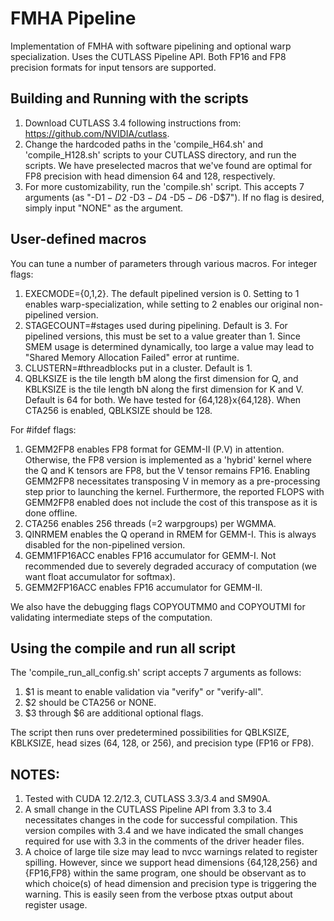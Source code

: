 # FMHA Pipeline

Implementation of FMHA with software pipelining and optional warp specialization. Uses the CUTLASS Pipeline API. Both FP16 and FP8 precision formats for input tensors are supported.

## Building and Running with the scripts

1. Download CUTLASS 3.4 following instructions from: https://github.com/NVIDIA/cutlass.
2. Change the hardcoded paths in the 'compile_H64.sh' and 'compile_H128.sh' scripts to your CUTLASS directory, and run the scripts. We have preselected macros that we've found are optimal for FP8 precision with head dimension 64 and 128, respectively.
3. For more customizability, run the 'compile.sh' script. This accepts 7 arguments (as "-D$1 -D$2 -D$3 -D$4 -D$5 -D$6 -D$7").  If no flag is desired, simply input "NONE" as the argument.

## User-defined macros

You can tune a number of parameters through various macros. For integer flags:

1. EXECMODE={0,1,2}. The default pipelined version is 0. Setting to 1 enables warp-specialization, while setting to 2 enables our original non-pipelined version.
2. STAGECOUNT=#stages used during pipelining. Default is 3. For pipelined versions, this must be set to a value greater than 1. Since SMEM usage is determined dynamically, too large a value may lead to "Shared Memory Allocation Failed" error at runtime.
3. CLUSTERN=#threadblocks put in a cluster. Default is 1.
4. QBLKSIZE is the tile length bM along the first dimension for Q, and KBLKSIZE is the tile length bN along the first dimension for K and V. Default is 64 for both. We have tested for {64,128}x{64,128}. When CTA256 is enabled, QBLKSIZE should be 128.

For #ifdef flags:

1. GEMM2FP8 enables FP8 format for GEMM-II (P.V) in attention. Otherwise, the FP8 version is implemented as a 'hybrid' kernel where the Q and K tensors are FP8, but the V tensor remains FP16. Enabling GEMM2FP8 necessitates transposing V in memory as a pre-processing step prior to launching the kernel. Furthermore, the reported FLOPS with GEMM2FP8 enabled does not include the cost of this transpose as it is done offline.
2. CTA256 enables 256 threads (=2 warpgroups) per WGMMA.
3. QINRMEM enables the Q operand in RMEM for GEMM-I. This is always disabled for the non-pipelined version.
4. GEMM1FP16ACC enables FP16 accumulator for GEMM-I. Not recommended due to severely degraded accuracy of computation (we want float accumulator for softmax).
5. GEMM2FP16ACC enables FP16 accumulator for GEMM-II.

We also have the debugging flags COPYOUTMM0 and COPYOUTMI for validating intermediate steps of the computation. 

## Using the compile and run all script

The 'compile_run_all_config.sh' script accepts 7 arguments as follows:

1. $1 is meant to enable validation via "verify" or "verify-all".
3. $2 should be CTA256 or NONE.
4. $3 through $6 are additional optional flags.

The script then runs over predetermined possibilities for QBLKSIZE, KBLKSIZE, head sizes (64, 128, or 256), and precision type (FP16 or FP8).

## NOTES:

1. Tested with CUDA 12.2/12.3, CUTLASS 3.3/3.4 and SM90A.
2. A small change in the CUTLASS Pipeline API from 3.3 to 3.4 necessitates changes in the code for successful compilation. This version compiles with 3.4 and we have indicated the small changes required for use with 3.3 in the comments of the driver header files.
3. A choice of large tile size may lead to nvcc warnings related to register spilling. However, since we support head dimensions {64,128,256} and {FP16,FP8} within the same program, one should be observant as to which choice(s) of head dimension and precision type is triggering the warning. This is easily seen from the verbose ptxas output about register usage.
